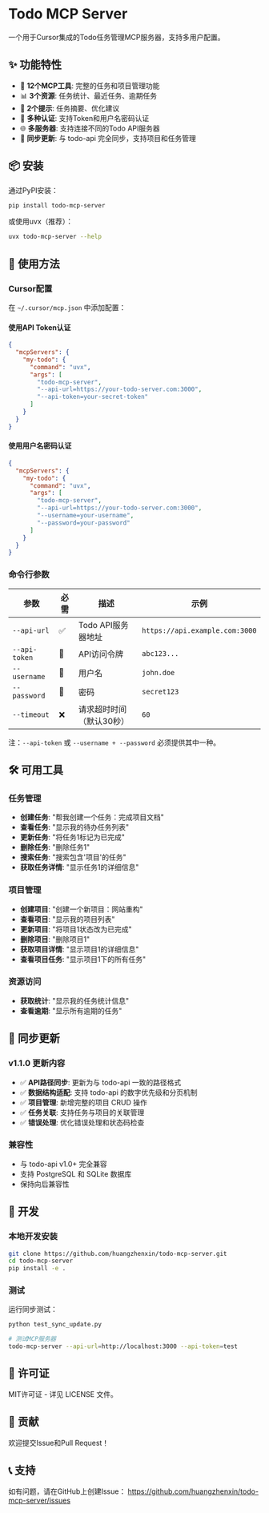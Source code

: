 # Todo MCP Server

一个用于Cursor集成的Todo任务管理MCP服务器，支持多用户配置。

## ✨ 功能特性

- 🔧 **12个MCP工具**: 完整的任务和项目管理功能
- 📊 **3个资源**: 任务统计、最近任务、逾期任务
- 💬 **2个提示**: 任务摘要、优化建议
- 🔐 **多种认证**: 支持Token和用户名密码认证
- 🌐 **多服务器**: 支持连接不同的Todo API服务器
- 🔄 **同步更新**: 与 todo-api 完全同步，支持项目和任务管理

## 📦 安装

通过PyPI安装：

```bash
pip install todo-mcp-server
```

或使用uvx（推荐）：

```bash
uvx todo-mcp-server --help
```

## 🚀 使用方法

### Cursor配置

在 `~/.cursor/mcp.json` 中添加配置：

#### 使用API Token认证
```json
{
  "mcpServers": {
    "my-todo": {
      "command": "uvx",
      "args": [
        "todo-mcp-server",
        "--api-url=https://your-todo-server.com:3000",
        "--api-token=your-secret-token"
      ]
    }
  }
}
```

#### 使用用户名密码认证
```json
{
  "mcpServers": {
    "my-todo": {
      "command": "uvx", 
      "args": [
        "todo-mcp-server",
        "--api-url=https://your-todo-server.com:3000",
        "--username=your-username",
        "--password=your-password"
      ]
    }
  }
}
```

### 命令行参数

| 参数 | 必需 | 描述 | 示例 |
|------|------|------|------|
| `--api-url` | ✅ | Todo API服务器地址 | `https://api.example.com:3000` |
| `--api-token` | 🔄 | API访问令牌 | `abc123...` |
| `--username` | 🔄 | 用户名 | `john.doe` |
| `--password` | 🔄 | 密码 | `secret123` |
| `--timeout` | ❌ | 请求超时时间（默认30秒） | `60` |

注：`--api-token` 或 `--username + --password` 必须提供其中一种。

## 🛠️ 可用工具

### 任务管理
- **创建任务**: "帮我创建一个任务：完成项目文档"
- **查看任务**: "显示我的待办任务列表"
- **更新任务**: "将任务1标记为已完成"
- **删除任务**: "删除任务1"
- **搜索任务**: "搜索包含'项目'的任务"
- **获取任务详情**: "显示任务1的详细信息"

### 项目管理
- **创建项目**: "创建一个新项目：网站重构"
- **查看项目**: "显示我的项目列表"
- **更新项目**: "将项目1状态改为已完成"
- **删除项目**: "删除项目1"
- **获取项目详情**: "显示项目1的详细信息"
- **查看项目任务**: "显示项目1下的所有任务"

### 资源访问
- **获取统计**: "显示我的任务统计信息"
- **查看逾期**: "显示所有逾期的任务"

## 🔄 同步更新

### v1.1.0 更新内容

- ✅ **API路径同步**: 更新为与 todo-api 一致的路径格式
- ✅ **数据结构适配**: 支持 todo-api 的数字优先级和分页机制
- ✅ **项目管理**: 新增完整的项目 CRUD 操作
- ✅ **任务关联**: 支持任务与项目的关联管理
- ✅ **错误处理**: 优化错误处理和状态码检查

### 兼容性

- 与 todo-api v1.0+ 完全兼容
- 支持 PostgreSQL 和 SQLite 数据库
- 保持向后兼容性

## 🔧 开发

### 本地开发安装

```bash
git clone https://github.com/huangzhenxin/todo-mcp-server.git
cd todo-mcp-server
pip install -e .
```

### 测试

运行同步测试：

```bash
python test_sync_update.py
```

```bash
# 测试MCP服务器
todo-mcp-server --api-url=http://localhost:3000 --api-token=test
```

## 📄 许可证

MIT许可证 - 详见 LICENSE 文件。

## 🤝 贡献

欢迎提交Issue和Pull Request！

## 📞 支持

如有问题，请在GitHub上创建Issue：
https://github.com/huangzhenxin/todo-mcp-server/issues